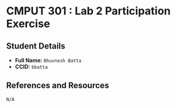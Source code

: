 # CMPUT 301 : Lab 2 Participation Exercise

## Student Details

- **Full Name:** `Bhuvnesh Batta`
- **CCID:** `bbatta`

## References and Resources
`N/A`
